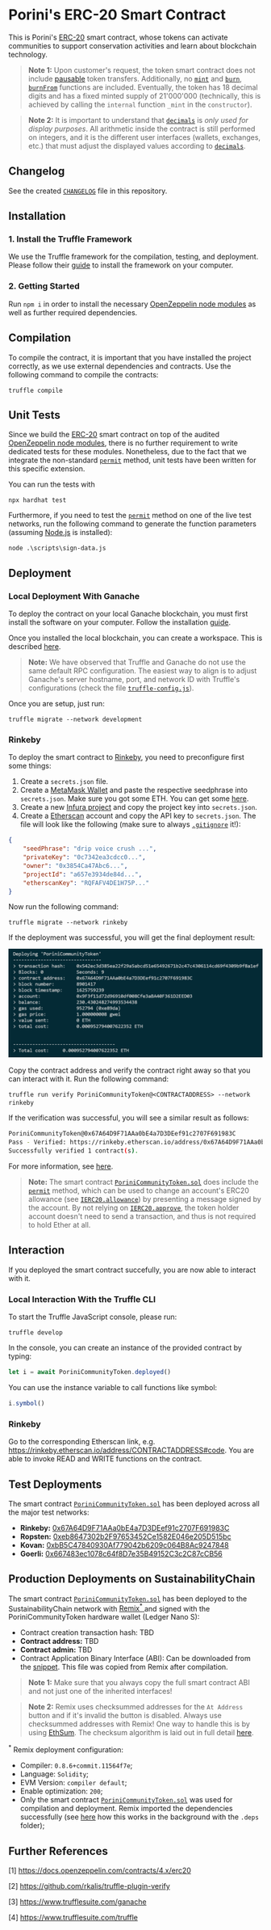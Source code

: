 # Porini's ERC-20 Smart Contract
This is Porini's [ERC-20](https://docs.openzeppelin.com/contracts/4.x/api/token/erc20) smart contract, whose tokens can activate communities to support conservation activities and learn about blockchain technology.
> **Note 1:** Upon customer's request, the token smart contract does not include [pausable](https://docs.openzeppelin.com/contracts/4.x/api/token/erc20#ERC20Pausable) token transfers. Additionally, no [`mint`](https://docs.openzeppelin.com/contracts/4.x/api/token/erc20#ERC20-_mint-address-uint256-) and [`burn`](https://docs.openzeppelin.com/contracts/4.x/api/token/erc20#ERC20Burnable), [`burnFrom`](https://docs.openzeppelin.com/contracts/4.x/api/token/erc20#ERC20Burnable) functions are included. Eventually, the token has 18 decimal digits and has a fixed minted supply of 21'000'000 (technically, this is achieved by calling the `internal` function `_mint` in the `constructor`).

> **Note 2:** It is important to understand that [`decimals`](https://docs.openzeppelin.com/contracts/4.x/api/token/erc20#ERC20-decimals--) is *only used for display purposes*. All arithmetic inside the contract is still performed on integers, and it is the different user interfaces (wallets, exchanges, etc.) that must adjust the displayed values according to [`decimals`](https://docs.openzeppelin.com/contracts/4.x/api/token/erc20#ERC20-decimals--).

## Changelog
See the created [`CHANGELOG`](https://gitlab.appswithlove.net/green_list_market/porini-community-token-contract/-/blob/main/CHANGELOG.md) file in this repository.

## Installation
### 1. Install the Truffle Framework
We use the Truffle framework for the compilation, testing, and deployment. Please follow their [guide](https://www.trufflesuite.com/truffle) to install the framework on your computer.

### 2. Getting Started
Run `npm i` in order to install the necessary [OpenZeppelin node modules](https://www.npmjs.com/package/@openzeppelin/contracts) as well as further required dependencies.

## Compilation
To compile the contract, it is important that you have installed the project correctly, as we use external dependencies and contracts. Use the following command to compile the contracts: 
```
truffle compile
```

## Unit Tests
Since we build the [ERC-20](https://docs.openzeppelin.com/contracts/4.x/api/token/erc20) smart contract on top of the audited [OpenZeppelin node modules](https://www.npmjs.com/package/@openzeppelin/contracts), there is no further requirement to write dedicated tests for these modules. Nonetheless, due to the fact that we integrate the non-standard [`permit`](https://docs.openzeppelin.com/contracts/4.x/api/token/erc20#ERC20Permit-permit-address-address-uint256-uint256-uint8-bytes32-bytes32-) method, unit tests have been written for this specific extension.

You can run the tests with 
```
npx hardhat test
```

Furthermore, if you need to test the [`permit`](https://docs.openzeppelin.com/contracts/4.x/api/token/erc20#ERC20Permit-permit-address-address-uint256-uint256-uint8-bytes32-bytes32-) method on one of the live test networks, run the following command to generate the function parameters (assuming [Node.js](https://nodejs.org/en) is installed):
```
node .\scripts\sign-data.js
```

## Deployment
### Local Deployment With Ganache
To deploy the contract on your local Ganache blockchain, you must first install the software on your computer. Follow the installation [guide](https://www.trufflesuite.com/ganache).

Once you installed the local blockchain, you can create a workspace. This is described [here](https://www.trufflesuite.com/docs/ganache/workspaces/creating-workspaces).
> **Note:** We have observed that Truffle and Ganache do not use the same default RPC configuration. The easiest way to align is to adjust Ganache's server hostname, port, and network ID with Truffle's configurations (check the file [`truffle-config.js`](https://gitlab.appswithlove.net/green_list_market/porini-community-token-contract/-/blob/main/truffle-config.js)).

Once you are setup, just run: 
```
truffle migrate --network development
```

### Rinkeby
To deploy the smart contract to [Rinkeby](https://rinkeby.etherscan.io), you need to preconfigure first some things:
1. Create a `secrets.json` file.
2. Create a [MetaMask Wallet](https://metamask.io) and paste the respective seedphrase into `secrets.json`. Make sure you got some ETH. You can get some [here](https://faucet.rinkeby.io).
3. Create a new [Infura project](https://infura.io) and copy the project key into `secrets.json`.
4. Create a [Etherscan](https://etherscan.io) account and copy the API key to `secrets.json`.
The file will look like the following (make sure to always [`.gitignore`](https://gitlab.appswithlove.net/green_list_market/porini-community-token-contract/-/blob/main/.gitignore) it!):
```json
{
    "seedPhrase": "drip voice crush ...",
    "privateKey": "0c7342ea3cdcc0...",
    "owner": "0x3854Ca47Abc6...",
    "projectId": "a657e3934de84d...",
    "etherscanKey": "RQFAFV4DE1H75P..."
}
```

Now run the following command:
```
truffle migrate --network rinkeby
```

If the deployment was successful, you will get the final deployment result:

![Deployment Result](/assets/RinkebyDeploymentResult.png)

Copy the contract address and verify the contract right away so that you can interact with it. Run the following command:
```
truffle run verify PoriniCommunityToken@<CONTRACTADDRESS> --network rinkeby
```

If the verification was successful, you will see a similar result as follows:
```bash
PoriniCommunityToken@0x67A64D9F71AAa0bE4a7D3DEef91c2707F691983C
Pass - Verified: https://rinkeby.etherscan.io/address/0x67A64D9F71AAa0bE4a7D3DEef91c2707F691983C#contracts
Successfully verified 1 contract(s).
```

For more information, see [here](https://github.com/rkalis/truffle-plugin-verify).
> **Note:** The smart contract [`PoriniCommunityToken.sol`](https://gitlab.appswithlove.net/green_list_market/porini-community-token-contract/-/blob/main/contracts/PoriniCommunityToken.sol) does include the [`permit`](https://docs.openzeppelin.com/contracts/4.x/api/token/erc20#ERC20Permit-permit-address-address-uint256-uint256-uint8-bytes32-bytes32-) method, which can be used to change an account's ERC20 allowance (see [`IERC20.allowance`](https://docs.openzeppelin.com/contracts/4.x/api/token/erc20#IERC20-allowance-address-address-)) by presenting a message signed by the account. By not relying on [`IERC20.approve`](https://docs.openzeppelin.com/contracts/4.x/api/token/erc20#IERC20-approve-address-uint256-), the token holder account doesn't need to send a transaction, and thus is not required to hold Ether at all.

## Interaction
If you deployed the smart contract succefully, you are now able to interact with it.

### Local Interaction With the Truffle CLI
To start the Truffle JavaScript console, please run:
```
truffle develop
```

In the console, you can create an instance of the provided contract by typing:
```javascript
let i = await PoriniCommunityToken.deployed()
```

You can use the instance variable to call functions like symbol:
```javascript
i.symbol()
```

### Rinkeby
Go to the corresponding Etherscan link, e.g. https://rinkeby.etherscan.io/address/CONTRACTADDRESS#code. You are able to invoke READ and WRITE functions on the contract.

## Test Deployments
The smart contract [`PoriniCommunityToken.sol`](https://gitlab.appswithlove.net/green_list_market/porini-community-token-contract/-/blob/main/contracts/PoriniCommunityToken.sol) has been deployed across all the major test networks:
- **Rinkeby:** [0x67A64D9F71AAa0bE4a7D3DEef91c2707F691983C](https://rinkeby.etherscan.io/address/0x67A64D9F71AAa0bE4a7D3DEef91c2707F691983C)
- **Ropsten:** [0xeb8647302b2F97653452Ce1582E046e205D515bc](https://ropsten.etherscan.io/address/0xeb8647302b2F97653452Ce1582E046e205D515bc)
- **Kovan:** [0xbB5C47840930Af779042b6209c064B8Ac9247848](https://kovan.etherscan.io/address/0xbB5C47840930Af779042b6209c064B8Ac9247848)
- **Goerli:** [0x667483ec1078c64f8D7e35B49152C3c2C87cCB56](https://goerli.etherscan.io/address/0x667483ec1078c64f8D7e35B49152C3c2C87cCB56)

## Production Deployments on SustainabilityChain
The smart contract [`PoriniCommunityToken.sol`](https://gitlab.appswithlove.net/green_list_market/porini-community-token-contract/-/blob/main/contracts/PoriniCommunityToken.sol) has been deployed to the SustainabilityChain network with [Remix<sup>*</sup> ](http://remix.ethereum.org) and signed with the PoriniCommunityToken hardware wallet (Ledger Nano S):
- Contract creation transaction hash: TBD
- **Contract address:** TBD
- **Contract admin:** TBD
- Contract Application Binary Interface (ABI): Can be downloaded from the [snippet](https://gitlab.appswithlove.net/green_list_market/porini-community-token-contract/-/snippets/19). This file was copied from Remix after compilation.
> **Note 1:** Make sure that you always copy the full smart contract ABI and not just one of the inherited interfaces!

> **Note 2:** Remix uses checksummed addresses for the `At Address` button and if it's invalid the button is disabled. Always use checksummed addresses with Remix! One way to handle this is by using [EthSum](https://ethsum.netlify.app). The checksum algorithm is laid out in full detail [here](https://github.com/ethereum/EIPs/blob/master/EIPS/eip-55.md).

<sup>*</sup> Remix deployment configuration:
- Compiler: `0.8.6+commit.11564f7e`;
- Language: `Solidity`;
- EVM Version: `compiler default`;
- Enable optimization: `200`;
- Only the smart contract [`PoriniCommunityToken.sol`](https://gitlab.appswithlove.net/green_list_market/porini-community-token-contract/-/blob/main/contracts/PoriniCommunityToken.sol) was used for compilation and deployment. Remix imported the dependencies successfully (see [here](https://remix-ide.readthedocs.io/en/latest/import.html) how this works in the background with the `.deps` folder);

## Further References
[1] https://docs.openzeppelin.com/contracts/4.x/erc20

[2] https://github.com/rkalis/truffle-plugin-verify

[3] https://www.trufflesuite.com/ganache

[4] https://www.trufflesuite.com/truffle
